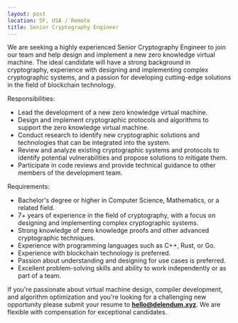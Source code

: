 ```yaml
---
layout: post
location: SF, USA / Remote
title: Senior Cryptography Engineer
--- 
```


We are seeking a highly experienced Senior Cryptography Engineer to join our team and help design and implement a new zero knowledge virtual machine. The ideal candidate will have a strong background in cryptography, experience with designing and implementing complex cryptographic systems, and a passion for developing cutting-edge solutions in the field of blockchain technology.

Responsibilities:

- Lead the development of a new zero knowledge virtual machine.
- Design and implement cryptographic protocols and algorithms to support the zero knowledge virtual machine.
- Conduct research to identify new cryptographic solutions and technologies that can be integrated into the system.
- Review and analyze existing cryptographic systems and protocols to identify potential vulnerabilities and propose solutions to mitigate them.
- Participate in code reviews and provide technical guidance to other members of the development team.

Requirements:
 
- Bachelor's degree or higher in Computer Science, Mathematics, or a related field.
- 7+ years of experience in the field of cryptography, with a focus on designing and implementing complex cryptographic systems.
- Strong knowledge of zero knowledge proofs and other advanced cryptographic techniques.
- Experience with programming languages such as C++, Rust, or Go.
- Experience with blockchain technology is preferred.
- Passion about understanding and designing for use cases is preferred.
- Excellent problem-solving skills and ability to work independently or as part of a team.

If you're passionate about virtual machine design, compiler development, and algorithm optimization and you're looking for a challenging new opportunity please submit your resume to **hello@delendum.xyz**. We are flexible with compensation for exceptional candidates.
